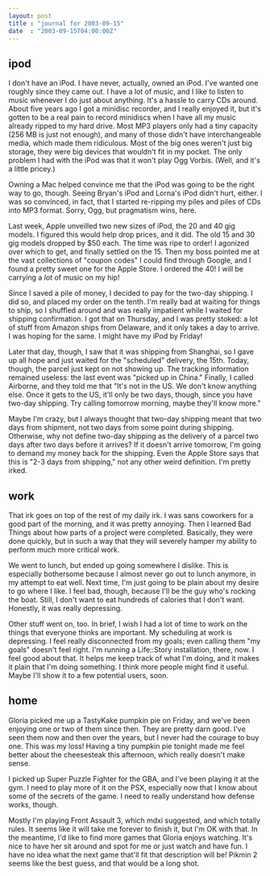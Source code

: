 ```yaml
---
layout: post
title : "journal for 2003-09-15"
date  : "2003-09-15T04:00:00Z"
---
```



## ipod

I don't have an iPod.  I have never, actually, owned an iPod.  I've wanted one roughly since they came out.  I have a lot of music, and I like to listen to music whenever I do just about anything.  It's a hassle to carry CDs around. About five years ago I got a minidisc recorder, and I really enjoyed it, but it's gotten to be a real pain to record minidiscs when I have all my music already ripped to my hard drive.  Most MP3 players only had a tiny capacity (256 MB is just not enough), and many of those didn't have interchangeable media, which made them ridiculous.  Most of the big ones weren't just big storage, they were big devices that wouldn't fit in my pocket.  The only problem I had with the iPod was that it won't play Ogg Vorbis.  (Well, and it's a little pricey.)

Owning a Mac helped convince me that the iPod was going to be the right way to go, though.  Seeing Bryan's iPod and Lorna's iPod didn't hurt, either.  I was so convinced, in fact, that I started re-ripping my piles and piles of CDs into MP3 format.  Sorry, Ogg, but pragmatism wins, here.

Last week, Apple unveilled two new sizes of iPod, the 20 and 40 gig models.  I figured this would help drop prices, and it did.  The old 15 and 30 gig models dropped by $50 each.  The time was ripe to order!  I agonized over which to get, and finally settled on the 15.  Then my boss pointed me at the vast collections of "coupon codes" I could find through Google, and I found a pretty sweet one for the Apple Store.  I ordered the 40!  I will be carrying a <em>lot</em> of music on my hip!

Since I saved a pile of money, I decided to pay for the two-day shipping.  I did so, and placed my order on the tenth.  I'm really bad at waiting for things to ship, so I shuffled around and was really impatient while I waited for shipping confirmation.  I got that on Thursday, and I was pretty stoked:  a lot of stuff from Amazon ships from Delaware, and it only takes a day to arrive. I was hoping for the same.  I might have my iPod by Friday!

Later that day, though, I saw that it was shipping from Shanghai, so I gave up all hope and just waited for the "scheduled" delivery, the 15th.  Today, though, the parcel just kept on not showing up.  The tracking information remained useless: the last event was "picked up in China."  Finally, I called Airborne, and they told me that "It's not in the US.  We don't know anything else.  Once it gets to the US, it'll only be two days, though, since you have two-day shipping.  Try calling tomorrow morning, maybe they'll know more."

Maybe I'm crazy, but I always thought that two-day shipping meant that two days from shipment, not two days from some point during shipping.  Otherwise, why not define two-day shipping as the delivery of a parcel two days after two days before it arrives?  If it doesn't arrive tomorrow, I'm going to demand my money back for the shipping.  Even the Apple Store says that this is "2-3 days from shipping," not any other weird definition.  I'm pretty irked.

## work

That irk goes on top of the rest of my daily irk.  I was sans coworkers for a good part of the morning, and it was pretty annoying.  Then I learned Bad Things about how parts of a project were completed.  Basically, they were done quickly, but in such a way that they will severely hamper my ability to perform much more critical work.

We went to lunch, but ended up going somewhere I dislike.  This is especially bothersome because I almost never go out to lunch anymore, in my attempt to eat well.  Next time, I'm just going to be plain about my desire to go where I like.  I feel bad, though, because I'll be the guy who's rocking the boat. Still, I don't want to eat hundreds of calories that I don't want.  Honestly, it was really depressing.

Other stuff went on, too.  In brief, I wish I had a lot of time to work on the things that everyone thinks are important.  My scheduling at work is depressing.  I feel really disconnected from my goals;  even calling them "my goals" doesn't feel right.  I'm running a Life::Story installation, there, now. I feel good about that.  It helps me keep track of what I'm doing, and it makes it plain that I'm doing something.  I think more people might find it useful. Maybe I'll show it to a few potential users, soon.

## home

Gloria picked me up a TastyKake pumpkin pie on Friday, and we've been enjoying one or two of them since then.  They are pretty darn good.  I've seen them now and then over the years, but I never had the courage to buy one.  This was my loss!  Having a tiny pumpkin pie tonight made me feel better about the cheesesteak this afternoon, which really doesn't make sense.

I picked up Super Puzzle Fighter for the GBA, and I've been playing it at the gym.  I need to play more of it on the PSX, especially now that I know about some of the secrets of the game.  I need to really understand how defense works, though.

Mostly I'm playing Front Assault 3, which mdxi suggested, and which totally rules.  It seems like it will take me forever to finish it, but I'm OK with that.  In the meantime, I'd like to find more games that Gloria enjoys watching.  It's nice to have her sit around and spot for me or just watch and have fun.  I have no idea what the next game that'll fit that description will be!  Pikmin 2 seems like the best guess, and that would be a long shot.

